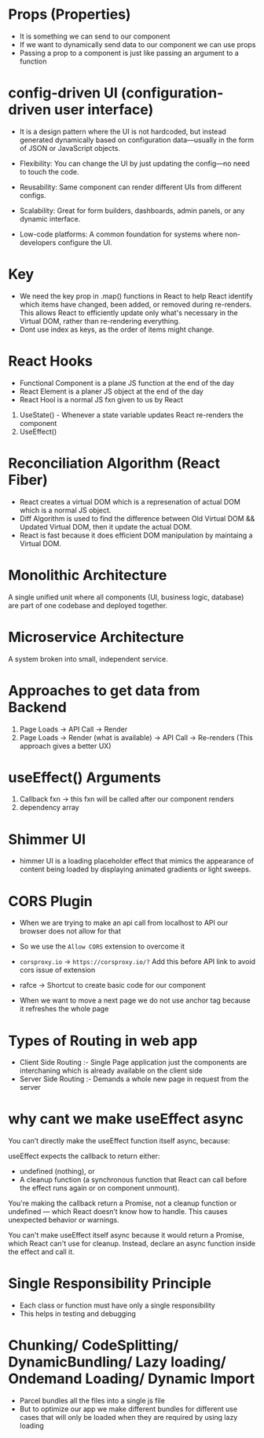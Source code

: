 # Props (Properties)

- It is something we can send to our component
- If we want to dynamically send data to our component we can use props
- Passing a prop to a component is just like passing an argument to a function

# config-driven UI (configuration-driven user interface)

- It is a design pattern where the UI is not hardcoded, but instead generated dynamically based on configuration data—usually in the form of JSON or JavaScript objects.

- Flexibility: You can change the UI by just updating the config—no need to touch the code.
- Reusability: Same component can render different UIs from different configs.
- Scalability: Great for form builders, dashboards, admin panels, or any dynamic interface.
- Low-code platforms: A common foundation for systems where non-developers configure the UI.

# Key

- We need the key prop in .map() functions in React to help React identify which items have changed, been added, or removed during re-renders. This allows React to efficiently update only what's necessary in the Virtual DOM, rather than re-rendering everything.
- Dont use index as keys, as the order of items might change.

# React Hooks

- Functional Component is a plane JS function at the end of the day
- React Element is a planer JS object at the end of the day
- React Hool is a normal JS fxn given to us by React

1. UseState() - Whenever a state variable updates React re-renders the component
2. UseEffect()

# Reconciliation Algorithm (React Fiber)

- React creates a virtual DOM which is a represenation of actual DOM which is a normal JS object.
- Diff Algorithm is used to find the difference between Old Virtual DOM && Updated Virtual DOM, then it update the actual DOM.
- React is fast because it does efficient DOM manipulation by maintaing a Virtual DOM.

# Monolithic Architecture

A single unified unit where all components (UI, business logic, database) are part of one codebase and deployed together.

# Microservice Architecture

A system broken into small, independent service.

# Approaches to get data from Backend

1. Page Loads -> API Call -> Render
2. Page Loads -> Render (what is available) -> API Call -> Re-renders (This approach gives a better UX)

# useEffect() Arguments

1. Callback fxn -> this fxn will be called after our component renders
2. dependency array

# Shimmer UI

- himmer UI is a loading placeholder effect that mimics the appearance of content being loaded by displaying animated gradients or light sweeps.

# CORS Plugin

- When we are trying to make an api call from localhost to API our browser does not allow for that
- So we use the `Allow CORS` extension to overcome it
- `corsproxy.io` -> `https://corsproxy.io/?` Add this before API link to avoid cors issue of extension

- rafce -> Shortcut to create basic code for our component
- When we want to move a next page we do not use anchor tag because it refreshes the whole page

# Types of Routing in web app

- Client Side Routing :- Single Page application just the components are interchaning which is already available on the client side
- Server Side Routing :- Demands a whole new page in request from the server

# why cant we make useEffect async

You can’t directly make the useEffect function itself async, because:

useEffect expects the callback to return either:

- undefined (nothing), or
- A cleanup function (a synchronous function that React can call before the effect runs again or on component unmount).

You're making the callback return a Promise, not a cleanup function or undefined — which React doesn’t know how to handle. This causes unexpected behavior or warnings.

You can't make useEffect itself async because it would return a Promise, which React can't use for cleanup. Instead, declare an async function inside the effect and call it.

# Single Responsibility Principle

- Each class or function must have only a single responsibility
- This helps in testing and debugging

# Chunking/ CodeSplitting/ DynamicBundling/ Lazy loading/ Ondemand Loading/ Dynamic Import

- Parcel bundles all the files into a single js file
- But to optimize our app we make different bundles for different use cases that will only be loaded when they are required by using lazy loading
